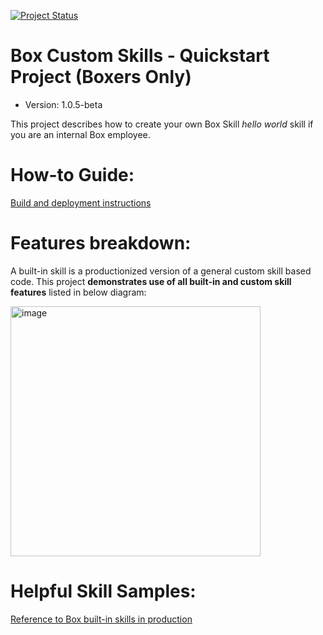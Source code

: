 [![Project Status](https://opensource.box.com/badges/active.svg)](http://opensource.box.com/badges)

Box Custom Skills - Quickstart Project (Boxers Only)
====================================================

* Version: 1.0.5-beta 

This project describes how to create your own Box Skill _hello world_ skill if you are an internal Box employee.

How-to Guide:
=============

[Build and deployment instructions](https://confluence.inside-box.net/display/ETO/Box+Skills+-+Quickstart+Engineering+Guide)

Features breakdown:
===================

A built-in skill is a productionized version of a general custom skill based code. This project **demonstrates use of all built-in and custom skill features** listed in below diagram: 


<img width="400" alt="image" src="https://git.dev.box.net/storage/user/1030/files/0e897e42-6d91-11e8-98f0-bf306e8bfbd2">

Helpful Skill Samples:
======================
[Reference to Box built-in skills in production](https://git.dev.box.net/Box/box-skills)
